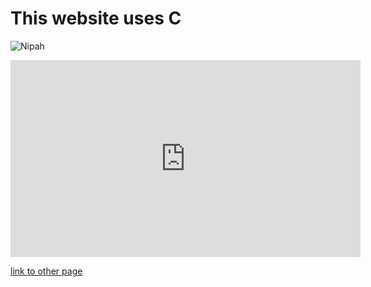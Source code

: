 # This website uses C

![Nipah](https://i.ytimg.com/vi/aN0ADcTZUj8/mqdefault.jpg)

<iframe width="560" height="315" src="https://www.youtube.com/embed/N4FlL1FCbvA?si=lDQsO1DNJ2U7o1zb" title="YouTube video player" frameborder="0" allow="accelerometer; autoplay; clipboard-write; encrypted-media; gyroscope; picture-in-picture; web-share" referrerpolicy="strict-origin-when-cross-origin" allowfullscreen></iframe>

[link to other page](test.html) 